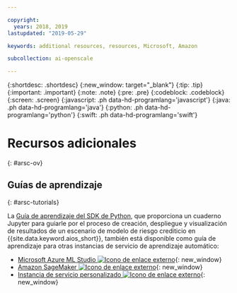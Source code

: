 ```yaml
---

copyright:
  years: 2018, 2019
lastupdated: "2019-05-29"

keywords: additional resources, resources, Microsoft, Amazon

subcollection: ai-openscale

---
```


{:shortdesc: .shortdesc}
{:new_window: target="_blank"}
{:tip: .tip}
{:important: .important}
{:note: .note}
{:pre: .pre}
{:codeblock: .codeblock}
{:screen: .screen}
{:javascript: .ph data-hd-programlang='javascript'}
{:java: .ph data-hd-programlang='java'}
{:python: .ph data-hd-programlang='python'}
{:swift: .ph data-hd-programlang='swift'}

# Recursos adicionales
{: #arsc-ov}

## Guías de aprendizaje
{: #arsc-tutorials}

La [Guía de aprendizaje del SDK de Python](/docs/services/ai-openscale?topic=ai-openscale-crt-ov), que proporciona un cuaderno Jupyter para guiarle por el proceso de creación, despliegue y visualización de resultados de un escenario de modelo de riesgo crediticio en {{site.data.keyword.aios_short}}, también está disponible como guía de aprendizaje para otras instancias de servicio de aprendizaje automático:

- [Microsoft Azure ML Studio ![Icono de enlace externo](../../icons/launch-glyph.svg "Icono de enlace externo")](https://github.com/pmservice/ai-openscale-tutorials/blob/master/notebooks/AI%20OpenScale%20and%20Azure%20ML%20Studio%20Engine.ipynb){: new_window}
- [Amazon SageMaker ![Icono de enlace externo](../../icons/launch-glyph.svg "Icono de enlace externo")](https://github.com/pmservice/ai-openscale-tutorials/blob/master/notebooks/AI%20OpenScale%20and%20SageMaker%20ML%20Engine.ipynb){: new_window}
- [Instancia de servicio personalizado ![Icono de enlace externo](../../icons/launch-glyph.svg "Icono de enlace externo")](https://github.com/pmservice/ai-openscale-tutorials/blob/master/notebooks/AI%20OpenScale%20and%20Custom%20ML%20Engine.ipynb){: new_window}
